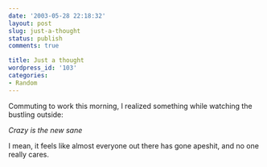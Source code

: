 ```yaml
---
date: '2003-05-28 22:18:32'
layout: post
slug: just-a-thought
status: publish
comments: true

title: Just a thought
wordpress_id: '103'
categories:
- Random
---
```


Commuting to work this morning, I realized something while watching the bustling outside:



> 
_Crazy is the new sane_




I mean, it feels like almost everyone out there has gone apeshit, and no one really cares.
